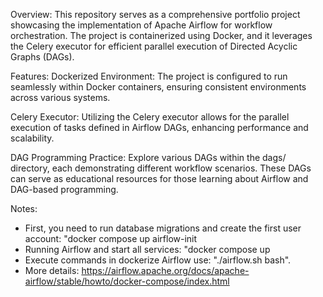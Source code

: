 Overview: This repository serves as a comprehensive portfolio project showcasing the implementation of Apache Airflow for workflow orchestration. The project is containerized using Docker, and it leverages the Celery executor for efficient parallel execution of Directed Acyclic Graphs (DAGs).

Features: Dockerized Environment: The project is configured to run seamlessly within Docker containers, ensuring consistent environments across various systems.

Celery Executor: Utilizing the Celery executor allows for the parallel execution of tasks defined in Airflow DAGs, enhancing performance and scalability.

DAG Programming Practice: Explore various DAGs within the dags/ directory, each demonstrating different workflow scenarios. These DAGs can serve as educational resources for those learning about Airflow and DAG-based programming.

Notes: 
  - First, you need to run database migrations and create the first user account: "docker compose up airflow-init
  - Running Airflow and  start all services: "docker compose up
  - Execute commands in dockerize Airflow use: "./airflow.sh bash". 
  - More details: https://airflow.apache.org/docs/apache-airflow/stable/howto/docker-compose/index.html
